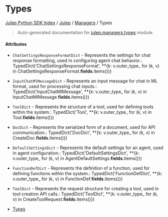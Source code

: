 # Types

[Julep Python SDK Index](../../README.md#julep-python-sdk-index) / [Julep](../index.md#julep) / [Managers](./index.md#managers) / Types

> Auto-generated documentation for [julep.managers.types](../../../../../../julep/managers/types.py) module.

#### Attributes

- `ChatSettingsResponseFormatDict` - Represents the settings for chat response formatting, used in configuring agent chat behavior.: TypedDict('ChatSettingsResponseFormat', **{k: v.outer_type_ for (k, v) in ChatSettingsResponseFormat.__fields__.items()})

- `InputChatMlMessageDict` - Represents an input message for chat in ML format, used for processing chat inputs.: TypedDict('InputChatMlMessage', **{k: v.outer_type_ for (k, v) in InputChatMlMessage.__fields__.items()})

- `ToolDict` - Represents the structure of a tool, used for defining tools within the system.: TypedDict('Tool', **{k: v.outer_type_ for (k, v) in Tool.__fields__.items()})

- `DocDict` - Represents the serialized form of a document, used for API communication.: TypedDict('DocDict', **{k: v.outer_type_ for (k, v) in CreateDoc.__fields__.items()})

- `DefaultSettingsDict` - Represents the default settings for an agent, used in agent configuration.: TypedDict('DefaultSettingsDict', **{k: v.outer_type_ for (k, v) in AgentDefaultSettings.__fields__.items()})

- `FunctionDefDict` - Represents the definition of a function, used for defining functions within the system.: TypedDict('FunctionDefDict', **{k: v.outer_type_ for (k, v) in FunctionDef.__fields__.items()})

- `ToolDict` - Represents the request structure for creating a tool, used in tool creation API calls.: TypedDict('ToolDict', **{k: v.outer_type_ for (k, v) in CreateToolRequest.__fields__.items()})
- [Types](#types)
